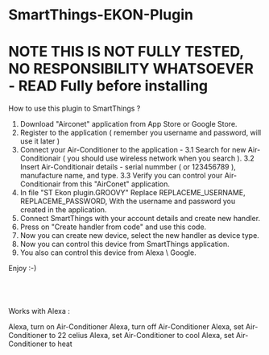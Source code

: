# SmartThings-EKON-Plugin

# NOTE THIS IS NOT FULLY TESTED, NO RESPONSIBILITY WHATSOEVER - READ Fully before installing

How to use this plugin to SmartThings ?

1. Download "Airconet" application from App Store or Google Store.
2. Register to the application ( remember you username and password, will use it later )
3. Connect your Air-Conditioner to the application - 
   3.1 Search for new Air-Conditionair ( you should use wireless network when you search ).
   3.2 Insert Air-Conditionair details - serial nummber ( or 123456789 ), manufacture name, and type.
   3.3 Verify you can control your Air-Conditionair from this "AirConet" application.
4. In file "ST Ekon plugin.GROOVY" Replace REPLACEME_USERNAME, REPLACEME_PASSWORD,
   With the username and password you created in the application.
5. Connect SmartThings with your account details and create new handler.
6. Press on "Create handler from code" and use this code.
7. Now you can create new device, select the new handler as device type.
8. Now you can control this device from SmartThings application.
9. You also can control this device from Alexa \ Google.

Enjoy :-)
<br/><br/><br/><br/><br/>
Works with Alexa :

Alexa, turn on Air-Conditioner
Alexa, turn off Air-Conditioner
Alexa, set Air-Conditioner to 22 celius
Alexa, set Air-Conditioner to cool
Alexa, set Air-Conditioner to heat
